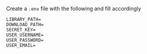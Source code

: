 Create a `.env` file with the following and fill accordingly
```
LIBRARY_PATH=
DOWNLOAD_PATH=
SECRET_KEY=
USER_USERNAME=
USER_PASSWORD=
USER_EMAIL=
```
